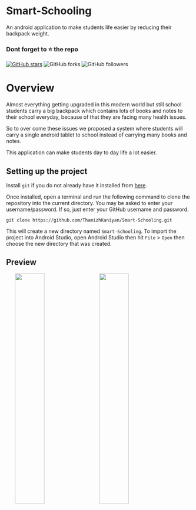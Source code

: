 # Smart-Schooling
An android application to make students life easier by reducing their backpack weight.

### Dont forget to :star: the repo

[![GitHub stars](https://img.shields.io/github/stars/ThamizhKaniyan/Smart-Schooling.svg?style=social&label=Star)](https://github.com//ThamizhKaniyan/Smart-Schooling) ![GitHub forks](https://img.shields.io/github/forks/ThamizhKaniyan/Smart-Schooling.svg?style=social&label=Forks) ![GitHub followers](https://img.shields.io/github/followers/ThamizhKaniyan.svg?style=social&label=Follow)

# Overview
Almost everything getting upgraded in this modern world but still school students carry a big backpack which contains lots of books and notes to their school everyday, because of that they are facing many health issues.

So to over come these issues we proposed a system where students will carry a single android tablet to school instead of carrying many books and notes.

This application can make students day to day life a lot easier.

## Setting up the project
Install `git` if you do not already have it installed from [here](https://git-scm.com/).

Once installed, open a terminal and run the following command to clone the repository into the current directory. You may be asked to enter your username/password. If so, just enter your GitHub username and password.

`git clone https://github.com/ThamizhKaniyan/Smart-Schooling.git`

This will create a new directory named `Smart-Schooling`. To import the project into Android Studio, open Android Studio then hit `File` > `Open` then choose the new directory that was created.

## Preview
<div>
  &nbsp
  &nbsp
  &nbsp
  <img src="https://raw.githubusercontent.com/ThamizhKaniyan/Smart-Schooling/main/ScreenShots/splash_screen.jpg" width="40%" height="40%" >
    &nbsp
  &nbsp
  &nbsp
  <img src="https://raw.githubusercontent.com/ThamizhKaniyan/Smart-Schooling/main/ScreenShots/primary_screen.jpg" width="40%" height="40%" >
</div>
